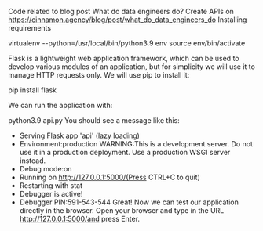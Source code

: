 Code related to blog post What do data engineers do? Create APIs on https://cinnamon.agency/blog/post/what_do_data_engineers_do
Installing requirements

virtualenv --python=/usr/local/bin/python3.9 env
source env/bin/activate

Flask is a lightweight web application framework, which can be used to develop various modules of an application, but for simplicity we will use it to manage HTTP requests only. We will use pip to install it:

pip install flask 

We can run the application with:

python3.9 api.py 
You should see a message like this:

* Serving Flask app 'api' (lazy loading)
* Environment:production
WARNING:This is a development server. Do not use it in a production deployment.
Use a production WSGI server instead.
* Debug mode:on
* Running on http://127.0.0.1:5000/(Press CTRL+C to quit)
* Restarting with stat
* Debugger is active!
* Debugger PIN:591-543-544
Great! Now we can test our application directly in the browser. Open your browser and type in the URL http://127.0.0.1:5000/and press Enter.
